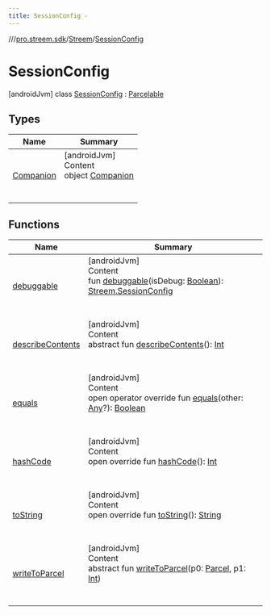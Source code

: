 ```yaml
---
title: SessionConfig -
---
```

//[<root>](../../../../index.md)/[pro.streem.sdk](../../index.md)/[Streem](../index.md)/[SessionConfig](index.md)



# SessionConfig  
 [androidJvm] class [SessionConfig](index.md) : [Parcelable](https://developer.android.com/reference/kotlin/android/os/Parcelable.html)   


## Types  
  
|  Name |  Summary | 
|---|---|
| <a name="pro.streem.sdk/Streem.SessionConfig.Companion///PointingToDeclaration/"></a>[Companion](-companion/index.md)| <a name="pro.streem.sdk/Streem.SessionConfig.Companion///PointingToDeclaration/"></a>[androidJvm]  <br>Content  <br>object [Companion](-companion/index.md)  <br><br><br>|


## Functions  
  
|  Name |  Summary | 
|---|---|
| <a name="pro.streem.sdk/Streem.SessionConfig/debuggable/#kotlin.Boolean/PointingToDeclaration/"></a>[debuggable](debuggable.md)| <a name="pro.streem.sdk/Streem.SessionConfig/debuggable/#kotlin.Boolean/PointingToDeclaration/"></a>[androidJvm]  <br>Content  <br>fun [debuggable](debuggable.md)(isDebug: [Boolean](https://kotlinlang.org/api/latest/jvm/stdlib/kotlin/-boolean/index.html)): [Streem.SessionConfig](index.md)  <br><br><br>|
| <a name="android.os/Parcelable/describeContents/#/PointingToDeclaration/"></a>[describeContents](../-participant-request/index.md#%5Bandroid.os%2FParcelable%2FdescribeContents%2F%23%2FPointingToDeclaration%2F%5D%2FFunctions%2F-747303004)| <a name="android.os/Parcelable/describeContents/#/PointingToDeclaration/"></a>[androidJvm]  <br>Content  <br>abstract fun [describeContents](../-participant-request/index.md#%5Bandroid.os%2FParcelable%2FdescribeContents%2F%23%2FPointingToDeclaration%2F%5D%2FFunctions%2F-747303004)(): [Int](https://kotlinlang.org/api/latest/jvm/stdlib/kotlin/-int/index.html)  <br><br><br>|
| <a name="pro.streem.sdk/Streem.SessionConfig/equals/#kotlin.Any?/PointingToDeclaration/"></a>[equals](equals.md)| <a name="pro.streem.sdk/Streem.SessionConfig/equals/#kotlin.Any?/PointingToDeclaration/"></a>[androidJvm]  <br>Content  <br>open operator override fun [equals](equals.md)(other: [Any](https://kotlinlang.org/api/latest/jvm/stdlib/kotlin/-any/index.html)?): [Boolean](https://kotlinlang.org/api/latest/jvm/stdlib/kotlin/-boolean/index.html)  <br><br><br>|
| <a name="pro.streem.sdk/Streem.SessionConfig/hashCode/#/PointingToDeclaration/"></a>[hashCode](hash-code.md)| <a name="pro.streem.sdk/Streem.SessionConfig/hashCode/#/PointingToDeclaration/"></a>[androidJvm]  <br>Content  <br>open override fun [hashCode](hash-code.md)(): [Int](https://kotlinlang.org/api/latest/jvm/stdlib/kotlin/-int/index.html)  <br><br><br>|
| <a name="pro.streem.sdk/Streem.SessionConfig/toString/#/PointingToDeclaration/"></a>[toString](to-string.md)| <a name="pro.streem.sdk/Streem.SessionConfig/toString/#/PointingToDeclaration/"></a>[androidJvm]  <br>Content  <br>open override fun [toString](to-string.md)(): [String](https://kotlinlang.org/api/latest/jvm/stdlib/kotlin/-string/index.html)  <br><br><br>|
| <a name="android.os/Parcelable/writeToParcel/#android.os.Parcel#kotlin.Int/PointingToDeclaration/"></a>[writeToParcel](../-participant-request/index.md#%5Bandroid.os%2FParcelable%2FwriteToParcel%2F%23android.os.Parcel%23kotlin.Int%2FPointingToDeclaration%2F%5D%2FFunctions%2F-747303004)| <a name="android.os/Parcelable/writeToParcel/#android.os.Parcel#kotlin.Int/PointingToDeclaration/"></a>[androidJvm]  <br>Content  <br>abstract fun [writeToParcel](../-participant-request/index.md#%5Bandroid.os%2FParcelable%2FwriteToParcel%2F%23android.os.Parcel%23kotlin.Int%2FPointingToDeclaration%2F%5D%2FFunctions%2F-747303004)(p0: [Parcel](https://developer.android.com/reference/kotlin/android/os/Parcel.html), p1: [Int](https://kotlinlang.org/api/latest/jvm/stdlib/kotlin/-int/index.html))  <br><br><br>|

